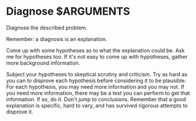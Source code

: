 # Diagnose $ARGUMENTS

Diagnose the described problem.

Remember: a diagnosis is an explanation.

Come up with some hypotheses as to what the explanation could be. Ask me for hypotheses too.
If it's not easy to come up with hypotheses, gather more background information.

Subject your hypotheses to skeptical scrutiny and criticism.
Try as hard as you can to disprove each hypothesis before considering it to be plausible.
For each hypothesis, you may need more information and you may not.
If you need more information, there may be a test you can perform to get that information. If so, do it.
Don't jump to conclusions. Remember that a good explanation is specific, hard to vary, and has survived rigorous attempts to disprove it.
